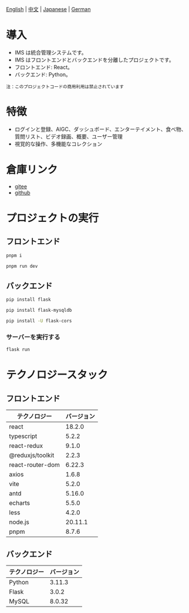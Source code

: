 [English](/README.md) | [中文](/README_zh-CN.md) | [Japanese](/README_ja-JP.md) | [German](/README_de.md)

# 導入
- IMS は統合管理システムです。
- IMS はフロントエンドとバックエンドを分離したプロジェクトです。
- フロントエンド: React。
- バックエンド: Python。
```
注：このプロジェクトコードの商用利用は禁止されています
```

# 特徴
- ログインと登録、AIGC、ダッシュボード、エンターテイメント、食べ物、質問リスト、ビデオ録画、概要、ユーザー管理
- 視覚的な操作、多機能なコレクション

# 倉庫リンク
- [gitee](https://gitee.com/xian-jin/IMS)
- [github](https://github.com/LiuXianJing/IMS)

# プロジェクトの実行
## フロントエンド
```bash
pnpm i
```
```bash
pnpm run dev
```
## バックエンド
```bash
pip install flask
```
```bash
pip install flask-mysqldb
```
```bash
pip install -U flask-cors
```
### サーバーを実行する
```bash
flask run
```

# テクノロジースタック
## フロントエンド
<table>
    <thead>
        <th>テクノロジー</th><th>バージョン</th>
    </thead>
    <tbody>
        <tr>
            <td>react</td><td>18.2.0</td>
        </tr>
        <tr>
            <td>typescript</td><td>5.2.2</td>
        </tr>
        <tr>
            <td>react-redux</td><td>9.1.0</td>
        </tr>
        <tr>
            <td>@reduxjs/toolkit</td><td>2.2.3</td>
        </tr>
        <tr>
            <td>react-router-dom</td><td>6.22.3</td>
        </tr>
        <tr>
            <td>axios</td><td>1.6.8</td>
        </tr>
        <tr>
            <td>vite</td><td>5.2.0</td>
        </tr>
        <tr>
            <td>antd</td><td>5.16.0</td>
        </tr>
        <tr>
            <td>echarts</td><td>5.5.0</td>
        </tr>
        <tr>
            <td>less</td><td>4.2.0</td>
        </tr>
        <tr>
            <td>node.js</td><td>20.11.1</td>
        </tr>
        <tr>
            <td>pnpm</td><td>8.7.6</td>
        </tr>
    </tbody>
</table>

## バックエンド
<table>
    <thead>
        <th>テクノロジー</th><th>バージョン</th>
    </thead>
    <tbody>
        <tr>
            <td>Python</td><td>3.11.3</td>
        </tr>
        <tr>
            <td>Flask</td><td>3.0.2</td>
        </tr>
        <tr>
            <td>MySQL</td><td>8.0.32</td>
        </tr>
    </tbody>
</table>